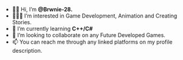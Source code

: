 - 👋🏾 Hi, I’m **@Brwnie-28.**
- 🧑🏾‍💻 I’m interested in Game Development, Animation and Creating Stories.
- 🌱 I’m currently learning **C++/C#**
- 💞️ I’m looking to collaborate on any Future Developed Games.
- 📫 You can reach me through any linked platforms on my profile description.

<!---
Brwnie-28/Brwnie-28 is a ✨ *special* ✨ repository because its `README.md` (this file) appears on your GitHub profile.
You can click the Preview link to take a look at your changes.
--->
